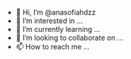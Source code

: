- 👋 Hi, I’m @anasofiahdzz
- 👀 I’m interested in ...
- 🌱 I’m currently learning ...
- 💞️ I’m looking to collaborate on ...
- 📫 How to reach me ...

<!---
anasofiahdzz/anasofiahdzz is a ✨ special ✨ repository because its `README.md` (this file) appears on your GitHub profil
You can click the Preview link to take a look at your changes.
--->
